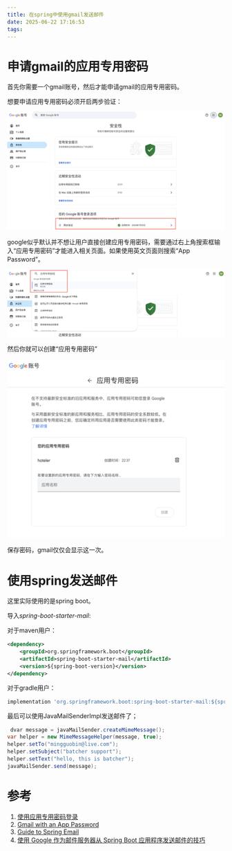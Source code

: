 ```yaml
---
title: 在spring中使用gmail发送邮件
date: 2025-06-22 17:16:53
tags:
---
```


# 申请gmail的应用专用密码

首先你需要一个gmail账号，然后才能申请gmail的应用专用密码。

想要申请应用专用密码必须开启两步验证：

![开启两步验证页面](https://raw.githubusercontent.com/damingerdai/damingerdai.github.io/master/assets/back-end/gmail-two-step-vertify.png)

google似乎默认并不想让用户直接创建应用专用密码，需要通过右上角搜索框输入“应用专用密码”才能进入相关页面。如果使用英文页面则搜索“App Password”。

![搜索应用专用密码](https://raw.githubusercontent.com/damingerdai/damingerdai.github.io/master/assets/back-end/search-app-password-gmail.png)

然后你就可以创建“应用专用密码”

![创建“应用专用密码”](https://raw.githubusercontent.com/damingerdai/damingerdai.github.io/master/assets/back-end/create-app-password-in-gmail.png)

保存密码，gmail仅仅会显示这一次。

# 使用spring发送邮件

这里实际使用的是spring boot。

导入*spring-boot-starter-mail*:

对于maven用户：

```xml
<dependency>
    <groupId>org.springframework.boot</groupId>
    <artifactId>spring-boot-starter-mail</artifactId>
    <version>${spring-boot-version}</version>
</dependency>
```

对于gradle用户：

```groovy
implementation 'org.springframework.boot:spring-boot-starter-mail:${spring-boot-version}'
```

最后可以使用JavaMailSenderImpl发送邮件了；

```java
 dvar message = javaMailSender.createMimeMessage();
var helper = new MimeMessageHelper(message, true);
helper.setTo("mingguobin@live.com");
helper.setSubject("batcher support");
helper.setText("hello, this is batcher");
javaMailSender.send(message);
```

# 参考

1. [使用应用专用密码登录](https://support.google.com/accounts/answer/185833)
2. [Gmail with an App Password](https://shallowsky.com/blog/tech/email/gmail-app-passwds.html)
3. [Guide to Spring Email](https://www.baeldung.com/spring-email)
4. [使用 Google 作为邮件服务器从 Spring Boot 应用程序发送邮件的技巧](https://medium.com/tuanhdotnet/tips-for-sending-mail-from-a-spring-boot-application-using-google-as-mail-server-fcf5ab042594)